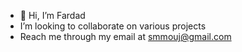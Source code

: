 - 👋 Hi, I’m Fardad
- I’m looking to collaborate on various projects
- Reach me through my email at smmouj@gmail.com

